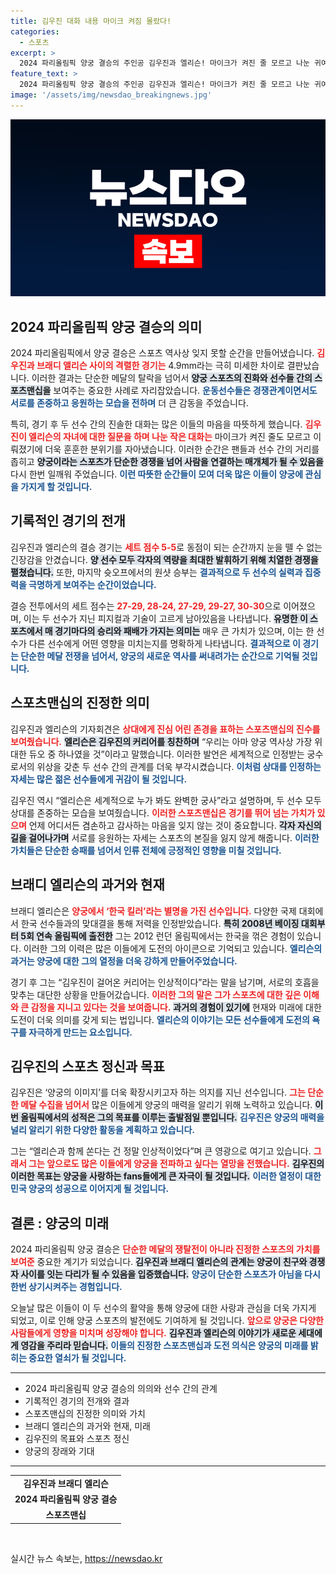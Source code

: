 ```yaml
---
title: 김우진 대화 내용 마이크 켜짐 몰랐다!
categories:
  - 스포츠
excerpt: >
  2024 파리올림픽 양궁 결승의 주인공 김우진과 엘리슨! 마이크가 켜진 줄 모르고 나눈 귀여운 대화가 공개되자 누리꾼들의 폭풍 반응이 일어났습니다. 스포츠맨십과 따뜻한 유머로 세트 점수 5-5의 극한 명승부를 장식한 두 선수의 훈훈한 순간을 놓치지 마세요!
feature_text: >
  2024 파리올림픽 양궁 결승의 주인공 김우진과 엘리슨! 마이크가 켜진 줄 모르고 나눈 귀여운 대화가 공개되자 누리꾼들의 폭풍 반응이 일어났습니다. 스포츠맨십과 따뜻한 유머로 세트 점수 5-5의 극한 명승부를 장식한 두 선수의 훈훈한 순간을 놓치지 마세요!
image: '/assets/img/newsdao_breakingnews.jpg'
---
```


<p><img src="/assets/img/newsdao_breakingnews.jpg" alt="pcversion 속보" /></p>

<h2 data-ke-size="size26">2024 파리올림픽 양궁 결승의 의미</h2>

<p data-ke-size="size16">2024 파리올림픽에서 양궁 결승은 스포츠 역사상 잊지 못할 순간을 만들어냈습니다. <b><span style="color: #ee2323;">김우진과 브래디 앨리슨 사이의 격렬한 경기는</span></b> 4.9mm라는 극히 미세한 차이로 결판났습니다. 이러한 결과는 단순한 메달의 탈락을 넘어서 <b><span style="background-color: #21538527;">양궁 스포츠의 진화와 선수들 간의 스포츠맨십을</span></b> 보여주는 중요한 사례로 자리잡았습니다. <b><span style="color: #1a5490;">운동선수들은 경쟁관계이면서도 서로를 존중하고 응원하는 모습을 전하며</span></b> 더 큰 감동을 주었습니다.</p>

<p data-ke-size="size16">특히, 경기 후 두 선수 간의 진솔한 대화는 많은 이들의 마음을 따뜻하게 했습니다. <b><span style="color: #ee2323;">김우진이 엘리슨의 자녀에 대한 질문을 하며 나눈 작은 대화는</span></b> 마이크가 켜진 줄도 모르고 이뤄졌기에 더욱 훈훈한 분위기를 자아냈습니다. 이러한 순간은 팬들과 선수 간의 거리를 좁히고 <b><span style="background-color: #21538527;">양궁이라는 스포츠가 단순한 경쟁을 넘어 사람을 연결하는 매개체가 될 수 있음을</span></b> 다시 한번 일깨워 주었습니다. <b><span style="color: #1a5490;">이런 따뜻한 순간들이 모여 더욱 많은 이들이 양궁에 관심을 가지게 할 것입니다.</span></b></p>

<h2 data-ke-size="size26">기록적인 경기의 전개</h2>

<p data-ke-size="size16">김우진과 엘리슨의 결승 경기는 <b><span style="color: #ee2323;">세트 점수 5-5</span></b>로 동점이 되는 순간까지 눈을 뗄 수 없는 긴장감을 안겼습니다. <b><span style="background-color: #21538527;">양 선수 모두 각자의 역량을 최대한 발휘하기 위해 치열한 경쟁을 펼쳤습니다.</span></b> 또한, 마지막 슛오프에서의 원샷 승부는 <b><span style="color: #1a5490;">결과적으로 두 선수의 실력과 집중력을 극명하게 보여주는 순간이었습니다.</span></b></p>

<p data-ke-size="size16">결승 전투에서의 세트 점수는 <b><span style="color: #ee2323;">27-29, 28-24, 27-29, 29-27, 30-30</span></b>으로 이어졌으며, 이는 두 선수가 지닌 피지컬과 기술이 고르게 남아있음을 나타냅니다. <b><span style="background-color: #21538527;">유명한 이 스포츠에서 매 경기마다의 승리와 패배가 가지는 의미는</span></b> 매우 큰 가치가 있으며, 이는 한 선수가 다른 선수에게 어떤 영향을 미치는지를 명확하게 나타냅니다. <b><span style="color: #1a5490;">결과적으로 이 경기는 단순한 메달 전쟁을 넘어서, 양궁의 새로운 역사를 써내려가는 순간으로 기억될 것입니다.</span></b></p>

<h2 data-ke-size="size26">스포츠맨십의 진정한 의미</h2>

<p data-ke-size="size16">김우진과 엘리슨의 기자회견은 <b><span style="color: #ee2323;">상대에게 진심 어린 존경을 표하는 스포츠맨십의 진수를 보여줬습니다.</span></b> <b><span style="background-color: #21538527;">엘리슨은 김우진의 커리어를 칭찬하며</span></b> “우리는 아마 양궁 역사상 가장 위대한 듀오 중 하나였을 것”이라고 말했습니다. 이러한 발언은 세계적으로 인정받는 궁수로서의 위상을 갖춘 두 선수 간의 관계를 더욱 부각시켰습니다. <b><span style="color: #1a5490;">이처럼 상대를 인정하는 자세는 많은 젊은 선수들에게 귀감이 될 것입니다.</span></b></p>

<p data-ke-size="size16">김우진 역시 “엘리슨은 세계적으로 누가 봐도 완벽한 궁사”라고 설명하며, 두 선수 모두 상대를 존중하는 모습을 보여줬습니다. <b><span style="color: #ee2323;">이러한 스포츠맨십은 경기를 뛰어 넘는 가치가 있으며</span></b> 언제 어디서든 겸손하고 감사하는 마음을 잊지 않는 것이 중요합니다. <b><span style="background-color: #21538527;">각자 자신의 길을 걸어나가며</span></b> 서로를 응원하는 자세는 스포츠의 본질을 잃지 않게 해줍니다. <b><span style="color: #1a5490;">이러한 가치들은 단순한 승패를 넘어서 인류 전체에 긍정적인 영향을 미칠 것입니다.</span></b></p>

<h2 data-ke-size="size26">브래디 엘리슨의 과거와 현재</h2>

<p data-ke-size="size16">브래디 엘리슨은 <b><span style="color: #ee2323;">양궁에서 ‘한국 킬러’라는 별명을 가진 선수입니다.</span></b> 다양한 국제 대회에서 한국 선수들과의 맞대결을 통해 저력을 인정받았습니다. <b><span style="background-color: #21538527;">특히 2008년 베이징 대회부터 5회 연속 올림픽에 출전한</span></b> 그는 2012 런던 올림픽에서는 한국을 꺾은 경험이 있습니다. 이러한 그의 이력은 많은 이들에게 도전의 아이콘으로 기억되고 있습니다. <b><span style="color: #1a5490;">엘리슨의 과거는 양궁에 대한 그의 열정을 더욱 강하게 만들어주었습니다.</span></b></p>

<p data-ke-size="size16">경기 후 그는 “김우진이 걸어온 커리어는 인상적이다”라는 말을 남기며, 서로의 호흡을 맞추는 대단한 상황을 만들어갔습니다. <b><span style="color: #ee2323;">이러한 그의 말은 그가 스포츠에 대한 깊은 이해와 큰 감정을 지니고 있다는 것을 보여줍니다.</span></b> <b><span style="background-color: #21538527;">과거의 경험이 있기에</span></b> 현재와 미래에 대한 도전이 더욱 의미를 갖게 되는 법입니다. <b><span style="color: #1a5490;">엘리슨의 이야기는 모든 선수들에게 도전의 욕구를 자극하게 만드는 요소입니다.</span></b></p>

<h2 data-ke-size="size26">김우진의 스포츠 정신과 목표</h2>

<p data-ke-size="size16">김우진은 ‘양궁의 이미지’를 더욱 확장시키고자 하는 의지를 지닌 선수입니다. <b><span style="color: #ee2323;">그는 단순한 메달 수집을 넘어서</span></b> 많은 이들에게 양궁의 매력을 알리기 위해 노력하고 있습니다. <b><span style="background-color: #21538527;">이번 올림픽에서의 성적은 그의 목표를 이루는 출발점일 뿐입니다.</span></b> <b><span style="color: #1a5490;">김우진은 양궁의 매력을 널리 알리기 위한 다양한 활동을 계획하고 있습니다.</span></b></p>

<p data-ke-size="size16">그는 “엘리슨과 함께 쏜다는 건 정말 인상적이었다”며 큰 영광으로 여기고 있습니다. <b><span style="color: #ee2323;">그래서 그는 앞으로도 많은 이들에게 양궁을 전파하고 싶다는 열망을 전했습니다.</span></b> <b><span style="background-color: #21538527;">김우진의 이러한 목표는 양궁을 사랑하는 fans들에게 큰 자극이 될 것입니다.</span></b> <b><span style="color: #1a5490;">이러한 열정이 대한민국 양궁의 성공으로 이어지게 될 것입니다.</span></b></p>

<h2 data-ke-size="size26">결론 : 양궁의 미래</h2>

<p data-ke-size="size16">2024 파리올림픽 양궁 결승은 <b><span style="color: #ee2323;">단순한 메달의 쟁탈전이 아니라 진정한 스포츠의 가치를 보여준</span></b> 중요한 계기가 되었습니다. <b><span style="background-color: #21538527;">김우진과 브래디 엘리슨의 관계는 양궁이 친구와 경쟁자 사이를 잇는 다리가 될 수 있음을 입증했습니다.</span></b> <b><span style="color: #1a5490;">양궁이 단순한 스포츠가 아님을 다시 한번 상기시켜주는 경험입니다.</span></b></p>

<p data-ke-size="size16">오늘날 많은 이들이 이 두 선수의 활약을 통해 양궁에 대한 사랑과 관심을 더욱 가지게 되었고, 이로 인해 양궁 스포츠의 발전에도 기여하게 될 것입니다. <b><span style="color: #ee2323;">앞으로 양궁은 다양한 사람들에게 영향을 미치며 성장해야 합니다.</span></b> <b><span style="background-color: #21538527;">김우진과 엘리슨의 이야기가 새로운 세대에게 영감을 주리라 믿습니다.</span></b> <b><span style="color: #1a5490;">이들의 진정한 스포츠맨십과 도전 의식은 양궁의 미래를 밝히는 중요한 열쇠가 될 것입니다.</span></b></p>

<hr />

<ul>
    <li>2024 파리올림픽 양궁 결승의 의의와 선수 간의 관계</li>
    <li>기록적인 경기의 전개와 결과</li>
    <li>스포츠맨십의 진정한 의미와 가치</li>
    <li>브래디 엘리슨의 과거와 현재, 미래</li>
    <li>김우진의 목표와 스포츠 정신</li>
    <li>양궁의 장래와 기대</li>
</ul>

<hr />

<table>
    <tr>
        <td style="text-align: center; height: 17px;"><b>김우진과 브래디 엘리슨</b></td>
    </tr>
    <tr>
        <td style="text-align: center; height: 17px;"><b>2024 파리올림픽 양궁 결승</b></td>
    </tr>
    <tr>
        <td style="text-align: center; height: 17px;"><b>스포츠맨십</b></td>
    </tr>
</table>

<p data-ke-size="size16">&nbsp;</p>
실시간 뉴스 속보는, <a href="https://newsdao.kr" rel="dofollow">https://newsdao.kr</a>


